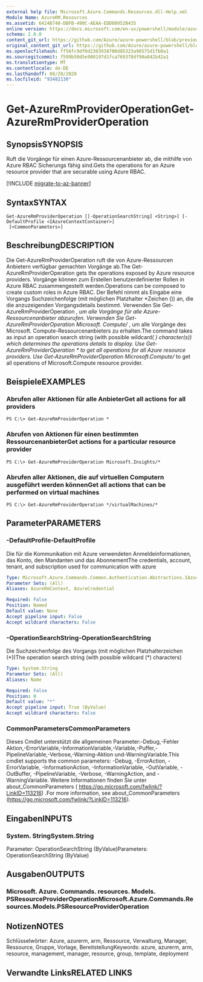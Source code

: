 ```yaml
---
external help file: Microsoft.Azure.Commands.Resources.dll-Help.xml
Module Name: AzureRM.Resources
ms.assetid: 6424B740-DBFB-490C-AEAA-EDD60952B435
online version: https://docs.microsoft.com/en-us/powershell/module/azurerm.resources/get-azurermprovideroperation
schema: 2.0.0
content_git_url: https://github.com/Azure/azure-powershell/blob/preview/src/ResourceManager/Resources/Commands.Resources/help/Get-AzureRmProviderOperation.md
original_content_git_url: https://github.com/Azure/azure-powershell/blob/preview/src/ResourceManager/Resources/Commands.Resources/help/Get-AzureRmProviderOperation.md
ms.openlocfilehash: ff56fc9df0d2303938700d85323a98575d1fb0a1
ms.sourcegitcommit: f599b50d5e980197d1fca769378df90a842b42a1
ms.translationtype: MT
ms.contentlocale: de-DE
ms.lasthandoff: 08/20/2020
ms.locfileid: "93482130"
---
```

# <span data-ttu-id="e702b-101">Get-AzureRmProviderOperation</span><span class="sxs-lookup"><span data-stu-id="e702b-101">Get-AzureRmProviderOperation</span></span>

## <span data-ttu-id="e702b-102">Synopsis</span><span class="sxs-lookup"><span data-stu-id="e702b-102">SYNOPSIS</span></span>
<span data-ttu-id="e702b-103">Ruft die Vorgänge für einen Azure-Ressourcenanbieter ab, die mithilfe von Azure RBAC Sicherungs fähig sind.</span><span class="sxs-lookup"><span data-stu-id="e702b-103">Gets the operations for an Azure resource provider that are securable using Azure RBAC.</span></span>

[!INCLUDE [migrate-to-az-banner](../../includes/migrate-to-az-banner.md)]

## <span data-ttu-id="e702b-104">Syntax</span><span class="sxs-lookup"><span data-stu-id="e702b-104">SYNTAX</span></span>

```
Get-AzureRmProviderOperation [[-OperationSearchString] <String>] [-DefaultProfile <IAzureContextContainer>]
 [<CommonParameters>]
```

## <span data-ttu-id="e702b-105">Beschreibung</span><span class="sxs-lookup"><span data-stu-id="e702b-105">DESCRIPTION</span></span>
<span data-ttu-id="e702b-106">Die Get-AzureRmProviderOperation ruft die von Azure-Ressourcen Anbietern verfügbar gemachten Vorgänge ab.</span><span class="sxs-lookup"><span data-stu-id="e702b-106">The Get-AzureRmProviderOperation gets the operations exposed by Azure resource providers.</span></span>
<span data-ttu-id="e702b-107">Vorgänge können zum Erstellen benutzerdefinierter Rollen in Azure RBAC zusammengestellt werden.</span><span class="sxs-lookup"><span data-stu-id="e702b-107">Operations can be composed to create custom roles in Azure RBAC.</span></span>
<span data-ttu-id="e702b-108">Der Befehl nimmt als Eingabe eine Vorgangs Suchzeichenfolge (mit möglichen Platzhalter \*Zeichen ()) an, die die anzuzeigenden Vorgangsdetails bestimmt. Verwenden Sie Get-AzureRmProviderOperation *, um alle Vorgänge für alle Azure-Ressourcenanbieter abzurufen. Verwenden Sie Get-AzureRmProviderOperation Microsoft. Compute/* , um alle Vorgänge des Microsoft. Compute-Ressourcenanbieters zu erhalten.</span><span class="sxs-lookup"><span data-stu-id="e702b-108">The command takes as input an operation search string (with possible wildcard( *) character(s)) which determines the operations details to display. Use Get-AzureRmProviderOperation \* to get all operations for all Azure resource providers. Use Get-AzureRmProviderOperation Microsoft.Compute/* to get all operations of Microsoft.Compute resource provider.</span></span>

## <span data-ttu-id="e702b-109">Beispiele</span><span class="sxs-lookup"><span data-stu-id="e702b-109">EXAMPLES</span></span>

### <span data-ttu-id="e702b-110">Abrufen aller Aktionen für alle Anbieter</span><span class="sxs-lookup"><span data-stu-id="e702b-110">Get all actions for all providers</span></span>
```
PS C:\> Get-AzureRmProviderOperation *
```

### <span data-ttu-id="e702b-111">Abrufen von Aktionen für einen bestimmten Ressourcenanbieter</span><span class="sxs-lookup"><span data-stu-id="e702b-111">Get actions for a particular resource provider</span></span>
```
PS C:\> Get-AzureRmProviderOperation Microsoft.Insights/*
```

### <span data-ttu-id="e702b-112">Abrufen aller Aktionen, die auf virtuellen Computern ausgeführt werden können</span><span class="sxs-lookup"><span data-stu-id="e702b-112">Get all actions that can be performed on virtual machines</span></span>
```
PS C:\> Get-AzureRmProviderOperation */virtualMachines/*
```

## <span data-ttu-id="e702b-113">Parameter</span><span class="sxs-lookup"><span data-stu-id="e702b-113">PARAMETERS</span></span>

### <span data-ttu-id="e702b-114">-DefaultProfile</span><span class="sxs-lookup"><span data-stu-id="e702b-114">-DefaultProfile</span></span>
<span data-ttu-id="e702b-115">Die für die Kommunikation mit Azure verwendeten Anmeldeinformationen, das Konto, den Mandanten und das Abonnement</span><span class="sxs-lookup"><span data-stu-id="e702b-115">The credentials, account, tenant, and subscription used for communication with azure</span></span>

```yaml
Type: Microsoft.Azure.Commands.Common.Authentication.Abstractions.IAzureContextContainer
Parameter Sets: (All)
Aliases: AzureRmContext, AzureCredential

Required: False
Position: Named
Default value: None
Accept pipeline input: False
Accept wildcard characters: False
```

### <span data-ttu-id="e702b-116">-OperationSearchString</span><span class="sxs-lookup"><span data-stu-id="e702b-116">-OperationSearchString</span></span>
<span data-ttu-id="e702b-117">Die Suchzeichenfolge des Vorgangs (mit möglichen Platzhalterzeichen (\*))</span><span class="sxs-lookup"><span data-stu-id="e702b-117">The operation search string (with possible wildcard (\*) characters)</span></span>

```yaml
Type: System.String
Parameter Sets: (All)
Aliases: Name

Required: False
Position: 0
Default value: "*"
Accept pipeline input: True (ByValue)
Accept wildcard characters: False
```

### <span data-ttu-id="e702b-118">CommonParameters</span><span class="sxs-lookup"><span data-stu-id="e702b-118">CommonParameters</span></span>
<span data-ttu-id="e702b-119">Dieses Cmdlet unterstützt die allgemeinen Parameter:-Debug,-Fehler Aktion,-ErrorVariable,-InformationVariable,-Variable,-Puffer,-PipelineVariable,-Verbose,-Warning-Aktion und-WarningVariable.</span><span class="sxs-lookup"><span data-stu-id="e702b-119">This cmdlet supports the common parameters: -Debug, -ErrorAction, -ErrorVariable, -InformationAction, -InformationVariable, -OutVariable, -OutBuffer, -PipelineVariable, -Verbose, -WarningAction, and -WarningVariable.</span></span> <span data-ttu-id="e702b-120">Weitere Informationen finden Sie unter about_CommonParameters ( https://go.microsoft.com/fwlink/?LinkID=113216) .</span><span class="sxs-lookup"><span data-stu-id="e702b-120">For more information, see about_CommonParameters (https://go.microsoft.com/fwlink/?LinkID=113216).</span></span>

## <span data-ttu-id="e702b-121">Eingaben</span><span class="sxs-lookup"><span data-stu-id="e702b-121">INPUTS</span></span>

### <span data-ttu-id="e702b-122">System. String</span><span class="sxs-lookup"><span data-stu-id="e702b-122">System.String</span></span>
<span data-ttu-id="e702b-123">Parameter: OperationSearchString (ByValue)</span><span class="sxs-lookup"><span data-stu-id="e702b-123">Parameters: OperationSearchString (ByValue)</span></span>

## <span data-ttu-id="e702b-124">Ausgaben</span><span class="sxs-lookup"><span data-stu-id="e702b-124">OUTPUTS</span></span>

### <span data-ttu-id="e702b-125">Microsoft. Azure. Commands. resources. Models. PSResourceProviderOperation</span><span class="sxs-lookup"><span data-stu-id="e702b-125">Microsoft.Azure.Commands.Resources.Models.PSResourceProviderOperation</span></span>

## <span data-ttu-id="e702b-126">Notizen</span><span class="sxs-lookup"><span data-stu-id="e702b-126">NOTES</span></span>
<span data-ttu-id="e702b-127">Schlüsselwörter: Azure, azurerm, arm, Ressource, Verwaltung, Manager, Ressource, Gruppe, Vorlage, Bereitstellung</span><span class="sxs-lookup"><span data-stu-id="e702b-127">Keywords: azure, azurerm, arm, resource, management, manager, resource, group, template, deployment</span></span>

## <span data-ttu-id="e702b-128">Verwandte Links</span><span class="sxs-lookup"><span data-stu-id="e702b-128">RELATED LINKS</span></span>
